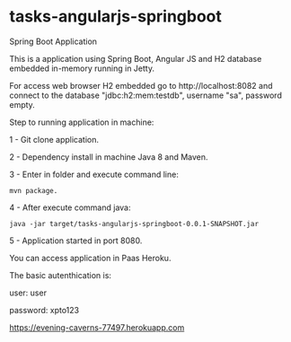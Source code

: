 # tasks-angularjs-springboot
Spring Boot Application

This is a application using Spring Boot, Angular JS and H2 database embedded in-memory running in Jetty.

For access web browser H2 embedded go to http://localhost:8082 and connect to the database "jdbc:h2:mem:testdb", username "sa", password empty.


Step to running application in machine:

1 - Git clone application.

2 - Dependency install in machine Java 8 and Maven.

3 - Enter in folder and execute command line: 
``` script
mvn package.
```
4 - After execute command java:
``` script
java -jar target/tasks-angularjs-springboot-0.0.1-SNAPSHOT.jar
```
5 - Application started in port 8080.

You can access application in Paas Heroku.

The basic autenthication is:

user: user

password: xpto123

https://evening-caverns-77497.herokuapp.com

